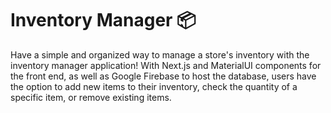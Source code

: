 # Inventory Manager 📦

Have a simple and organized way to manage a store's inventory with the inventory manager application! With Next.js and MaterialUI components for the front end, as well as Google Firebase to host the database, users have the option to add new items to their inventory, check the quantity of a specific item, or remove existing items.
